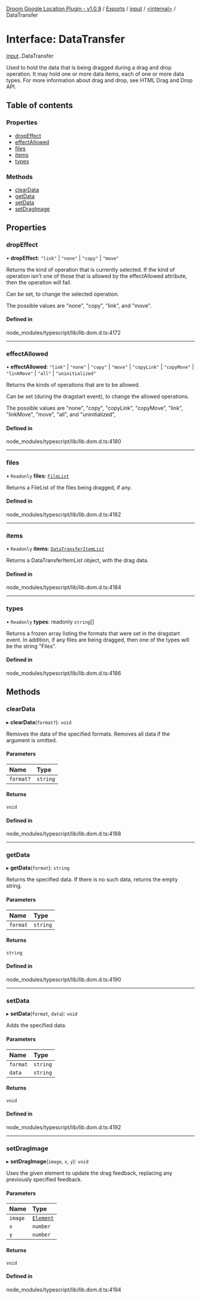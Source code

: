 [Droom Google Location Plugin - v1.0.9](../README.md) / [Exports](../modules.md) / [input](../modules/input.md) / [<internal\>](../modules/input._internal_.md) / DataTransfer

# Interface: DataTransfer

[input](../modules/input.md).[<internal>](../modules/input._internal_.md).DataTransfer

Used to hold the data that is being dragged during a drag and drop operation. It may hold one or more data items, each of one or more data types. For more information about drag and drop, see HTML Drag and Drop API.

## Table of contents

### Properties

- [dropEffect](input._internal_.DataTransfer.md#dropeffect)
- [effectAllowed](input._internal_.DataTransfer.md#effectallowed)
- [files](input._internal_.DataTransfer.md#files)
- [items](input._internal_.DataTransfer.md#items)
- [types](input._internal_.DataTransfer.md#types)

### Methods

- [clearData](input._internal_.DataTransfer.md#cleardata)
- [getData](input._internal_.DataTransfer.md#getdata)
- [setData](input._internal_.DataTransfer.md#setdata)
- [setDragImage](input._internal_.DataTransfer.md#setdragimage)

## Properties

### dropEffect

• **dropEffect**: ``"link"`` \| ``"none"`` \| ``"copy"`` \| ``"move"``

Returns the kind of operation that is currently selected. If the kind of operation isn't one of those that is allowed by the effectAllowed attribute, then the operation will fail.

Can be set, to change the selected operation.

The possible values are "none", "copy", "link", and "move".

#### Defined in

node_modules/typescript/lib/lib.dom.d.ts:4172

___

### effectAllowed

• **effectAllowed**: ``"link"`` \| ``"none"`` \| ``"copy"`` \| ``"move"`` \| ``"copyLink"`` \| ``"copyMove"`` \| ``"linkMove"`` \| ``"all"`` \| ``"uninitialized"``

Returns the kinds of operations that are to be allowed.

Can be set (during the dragstart event), to change the allowed operations.

The possible values are "none", "copy", "copyLink", "copyMove", "link", "linkMove", "move", "all", and "uninitialized",

#### Defined in

node_modules/typescript/lib/lib.dom.d.ts:4180

___

### files

• `Readonly` **files**: [`FileList`](../modules/input._internal_.md#filelist)

Returns a FileList of the files being dragged, if any.

#### Defined in

node_modules/typescript/lib/lib.dom.d.ts:4182

___

### items

• `Readonly` **items**: [`DataTransferItemList`](../modules/input._internal_.md#datatransferitemlist)

Returns a DataTransferItemList object, with the drag data.

#### Defined in

node_modules/typescript/lib/lib.dom.d.ts:4184

___

### types

• `Readonly` **types**: readonly `string`[]

Returns a frozen array listing the formats that were set in the dragstart event. In addition, if any files are being dragged, then one of the types will be the string "Files".

#### Defined in

node_modules/typescript/lib/lib.dom.d.ts:4186

## Methods

### clearData

▸ **clearData**(`format?`): `void`

Removes the data of the specified formats. Removes all data if the argument is omitted.

#### Parameters

| Name | Type |
| :------ | :------ |
| `format?` | `string` |

#### Returns

`void`

#### Defined in

node_modules/typescript/lib/lib.dom.d.ts:4188

___

### getData

▸ **getData**(`format`): `string`

Returns the specified data. If there is no such data, returns the empty string.

#### Parameters

| Name | Type |
| :------ | :------ |
| `format` | `string` |

#### Returns

`string`

#### Defined in

node_modules/typescript/lib/lib.dom.d.ts:4190

___

### setData

▸ **setData**(`format`, `data`): `void`

Adds the specified data.

#### Parameters

| Name | Type |
| :------ | :------ |
| `format` | `string` |
| `data` | `string` |

#### Returns

`void`

#### Defined in

node_modules/typescript/lib/lib.dom.d.ts:4192

___

### setDragImage

▸ **setDragImage**(`image`, `x`, `y`): `void`

Uses the given element to update the drag feedback, replacing any previously specified feedback.

#### Parameters

| Name | Type |
| :------ | :------ |
| `image` | [`Element`](../modules/input._internal_.md#element) |
| `x` | `number` |
| `y` | `number` |

#### Returns

`void`

#### Defined in

node_modules/typescript/lib/lib.dom.d.ts:4194
